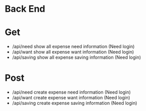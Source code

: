 # Back End

# Get

- /api/need show all expense need information (Need login)
- /api/want show all expense want information (Need login)
- /api/saving show all expense saving information (Need login)

# Post

- /api/need create expense need information (Need login)
- /api/want create expense want information (Need login)
- /api/saving create expense saving information (Need login)
